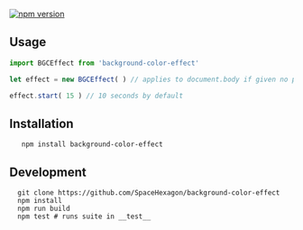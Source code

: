 [![npm version](https://badge.fury.io/js/background-color-effect.svg)](https://badge.fury.io/js/background-color-effect)
## Usage
```js
import BGCEffect from 'background-color-effect'

let effect = new BGCEffect( ) // applies to document.body if given no parameter

effect.start( 15 ) // 10 seconds by default
```

## Installation
```shell
   npm install background-color-effect
```

## Development
```shell
  git clone https://github.com/SpaceHexagon/background-color-effect
  npm install
  npm run build
  npm test # runs suite in __test__
```
